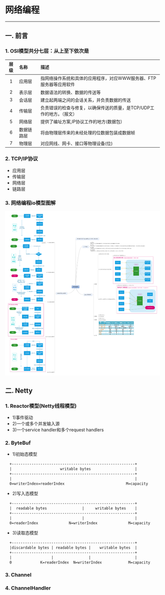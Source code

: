 #                                           网络编程
----

## 一. 前言
### 1. OSI模型共分七层：从上至下依次是
  | 层级 |  名称     |                            描述                               |
  |:---:|:----------|:--------------------------------------------------------------|
  |  1  | 应用层     |指网络操作系统和具体的应用程序，对应WWW服务器、FTP服务器等应用软件    |
  |  2  | 表示层     |数据语法的转换、数据的传送等                                      |
  |  3  | 会话层     |建立起两端之间的会话关系，并负责数据的传送                          |
  |  4  | 传输层     |负责错误的检查与修复，以确保传送的质量，是TCP/UDP工作的地方。（报文） |
  |  5  | 网络层     |提供了编址方案,IP协议工作的地方(数据包）                           |
  |  6  | 数据链路层  |将由物理层传来的未经处理的位数据包装成数据帧                       |
  |  7  | 物理层     |对应网线、网卡、接口等物理设备(位)                                |

### 2. TCP/IP协议
  - 应用层
  - 传输层
  - 网络层
  - 链路层
  
### 3. 网络编程io模型图解
  ![网络编程图解](https://raw.githubusercontent.com/Crab2died/jdepth/master/src/main/java/com/github/io/%E7%BD%91%E7%BB%9C%E7%BC%96%E7%A8%8B.png)

## 二. Netty
### 1. Reactor模型(Netty线程模型)   
  - 1)事件驱动
  - 2)一个或多个并发输入源
  - 3)一个service handler和多个request handlers

### 2. ByteBuf
  - 1)初始态模型
  ```
    +--------------------------------------------------------+
    |                      writable bytes                    |
    +--------------------------------------------------------+
    |                                                        |
    0=writerIndex=readerIndex                            M=capacity
  ```
  - 2)写入态模型
  ```
    +--------------------------------------------------------+
    |  readable bytes                |     writable bytes    |
    +--------------------------------------------------------+
    |                                |                       |
    0=readerIndex              N=writerIndex              M=capacity
  
  ```
  - 3)读取态模型
  ```
    +--------------------------------------------------------+
    |discardable bytes | readable bytes |    writable bytes  |
    +--------------------------------------------------------+
    |                  |                |                    |
    0             K=readerIndex  N=writerIndex            M=capacity
  
  ```
  
 ### 3. Channel
 
 
 ### 4. ChannelHandler
 
 
 